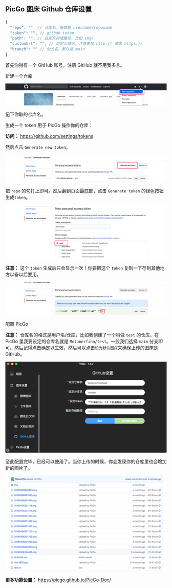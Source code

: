 ## PicGo 图床 Github 仓库设置

```js
{
  "repo": "", // 仓库名，格式是 username/reponame
  "token": "", // github token
  "path": "", // 自定义存储路径，比如 img/
  "customUrl": "", // 自定义域名，注意要加 http:// 或者 https://
  "branch": "" // 分支名，默认是 main
}
```

首先你得有一个 GitHub 账号。注册 GitHub 就不用我多言。

新建一个仓库

![create_new_repo](https://raw.githubusercontent.com/chuenwei0129/my-picgo-repo/master/2021/create_new_repo.png?token=AEIZJZOOEJ3EFFYW6L43WJTACFXIY)

记下你取的仓库名。

生成一个 token 用于 PicGo 操作你的仓库：

**访问：** https://github.com/settings/tokens

然后点击 `Generate new token`。

![generate_new_token.png](https://raw.githubusercontent.com/chuenwei0129/my-picgo-repo/master/2021/generate_new_token.png?token=AEIZJZO4UTD3SRRQY736TCTACFV4E)

把 `repo` 的勾打上即可。然后翻到页面最底部，点击 `Generate token` 的绿色按钮生成`token`。

![generate_token_repo](https://raw.githubusercontent.com/chuenwei0129/my-picgo-repo/master/2021/generate_token_repo.png?token=AEIZJZNOM2BVF5P743O3PH3ACFWG6)

**注意：** 这个 `token` 生成后只会显示一次！你要把这个 `token` 复制一下存到其他地方以备以后要用。

![copy_token](https://raw.githubusercontent.com/chuenwei0129/my-picgo-repo/master/2021/copy_token.png?token=AEIZJZLPQ43AALKXR2DUCP3ACFXQQ)

配置 PicGo

**注意：** 仓库名的格式是用户名/仓库，比如我创建了一个叫做 `test` 的仓库，在 PicGo 里我要设定的仓库名就是 `Molunerfinn/test`。一般我们选择 `main` 分支即可。然后记得点击确定以生效，然后可以点击`设为默认图床`来确保上传的图床是 GitHub。

![setup_github](https://raw.githubusercontent.com/chuenwei0129/my-picgo-repo/master/2021/setup_github.png?token=AEIZJZK6PR3T3GNTAQBBWA3ACFWM4)

至此配置完毕，已经可以使用了。当你上传的时候，你会发现你的仓库里也会增加新的图片了。

![success](https://raw.githubusercontent.com/chuenwei0129/my-picgo-repo/master/2021/success.png?token=AEIZJZMVTENNROXLQRLFQUTACFWP2)

**更多功能设置：** https://picgo.github.io/PicGo-Doc/